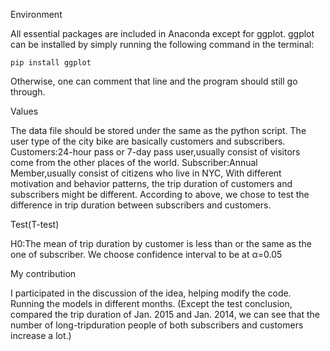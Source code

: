 Environment

All essential packages are included in Anaconda except for ggplot. ggplot can be installed by simply running the following command in the terminal:

    pip install ggplot
Otherwise, one can comment that line and the program should still go through.

Values

The data file should be stored under the same as the python script.
The user type of the city bike are basically customers and subscribers.
Customers:24-hour pass or 7-day pass user,usually consist of visitors come from the other places of the world. 
Subscriber:Annual Member,usually consist of citizens who live in NYC,
With different motivation and behavior patterns, the trip duration of customers and subscribers might be different.
According to above, we chose to test the difference in trip duration between subscribers and customers.

Test(T-test)

H0:The mean of trip duration by customer is less than or the same as the one of subscriber.
We choose confidence interval to be at α=0.05

My contribution

I participated in the discussion of the idea, helping modify the code. Running the models in different months.
(Except the test conclusion, compared the trip duration of Jan. 2015 and Jan. 2014, we can see that the number of long-tripduration people of both subscribers and customers increase a lot.)